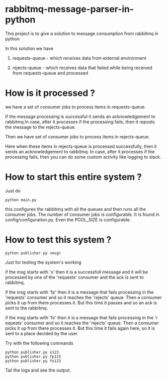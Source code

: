# rabbitmq-message-parser-in-python
This project is to give a solution to message consumption from rabbitmq in python

In this solution we have 

1) requests-queue - which receives data from external environment

2) rejects-queue - which receives data that failed while being received from requests-queue and processed

# How is it processed ?

we have a set of consumer jobs to process items in requests-queue.

If the message processing is successful it sends an acknowledgement to rabbitmq.In case, after it processes if the processing fails, then it reposts the message to the rejects-queue.

Then we have set of consumer jobs to process items in rejects-queue. 

Here when these items in rejects-queue is processed successfully, then it sends an acknowledgement to rabbitmq.
In case, after it processes if the processing fails, then you can do some custom activity like logging to slack.


# How to start this entire system ?

Just do 


    python main.py


this configures the rabbitmq with all the queues and then runs all the consumer jobs. The number of consumer jobs is configurable. It is found in config/configuration.py. Even the POOL_SIZE is configurable.


# How to test this system ?


    python publisher.py <msg>


Just for testing the system's working

if the msg starts with 's' then it is a successfull message and it will be processed by one of the 'requests' consumer and the ack is sent to rabbitmq.

if the msg starts with 'fp' then it is a message that fails processing in the 'requests' consumer and so it reaches the 'rejects' queue.
Then a consumer picks it up from there processes it. But this time it passes and
so  an ack is sent to the rabbitmq.

if the msg starts with 'fo' then it is a message that fails processing in the 'r
equests' consumer and so it reaches the 'rejects' queue.
Then a consumer picks it up from there processes it. But this time it fails again here, so it is sent to a place decided by the user.


Try with the following commands

    python publisher.py s123
    python publisher.py fp123
    python publisher.py fo123


Tail the logs and see the output.

